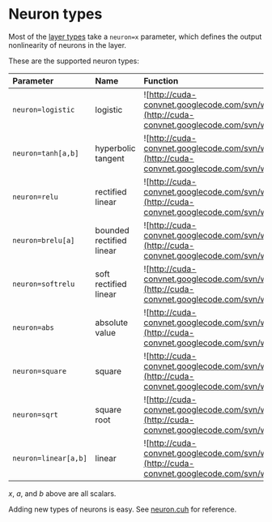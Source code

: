 # Neuron types #

Most of the [layer types](LayerParams.md) take a `neuron=x` parameter, which defines the output nonlinearity of neurons in the layer.

These are the supported neuron types:

| **Parameter** | **Name** | **Function** |
|:--------------|:---------|:-------------|
| `neuron=logistic`|logistic  | ![http://cuda-convnet.googlecode.com/svn/wiki/images/logistic.gif](http://cuda-convnet.googlecode.com/svn/wiki/images/logistic.gif)|
|`neuron=tanh[a,b]` |hyperbolic tangent | ![http://cuda-convnet.googlecode.com/svn/wiki/images/tanh.gif](http://cuda-convnet.googlecode.com/svn/wiki/images/tanh.gif)|
| `neuron=relu` |rectified linear | ![http://cuda-convnet.googlecode.com/svn/wiki/images/relu.gif](http://cuda-convnet.googlecode.com/svn/wiki/images/relu.gif)|
| `neuron=brelu[a]`|bounded rectified linear | ![http://cuda-convnet.googlecode.com/svn/wiki/images/brelu.gif](http://cuda-convnet.googlecode.com/svn/wiki/images/brelu.gif)|
| `neuron=softrelu`|soft rectified linear | ![http://cuda-convnet.googlecode.com/svn/wiki/images/softrelu.gif](http://cuda-convnet.googlecode.com/svn/wiki/images/softrelu.gif)|
| `neuron=abs`  |absolute value | ![http://cuda-convnet.googlecode.com/svn/wiki/images/abs.gif](http://cuda-convnet.googlecode.com/svn/wiki/images/abs.gif)|
| `neuron=square`|square    | ![http://cuda-convnet.googlecode.com/svn/wiki/images/square.gif](http://cuda-convnet.googlecode.com/svn/wiki/images/square.gif)|
| `neuron=sqrt` |square root | ![http://cuda-convnet.googlecode.com/svn/wiki/images/sqrt.gif](http://cuda-convnet.googlecode.com/svn/wiki/images/sqrt.gif)|
| `neuron=linear[a,b]`|linear    | ![http://cuda-convnet.googlecode.com/svn/wiki/images/linear.gif](http://cuda-convnet.googlecode.com/svn/wiki/images/linear.gif)|

_x_, _a_, and _b_ above are all scalars.

Adding new types of neurons is easy. See [neuron.cuh](https://code.google.com/p/cuda-convnet2/source/browse/cudaconvnet/include/neuron.cuh) for reference.